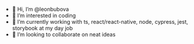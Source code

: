 - 👋 Hi, I’m @leonbubova
- 👀 I’m interested in coding
- 🌱 I’m currently working with ts, react/react-native, node, cypress, jest, storybook at my day job
- 💞️ I’m looking to collaborate on neat ideas

<!---
leonbubova/leonbubova is a ✨ special ✨ repository because its `README.md` (this file) appears on your GitHub profile.
You can click the Preview link to take a look at your changes.
--->
